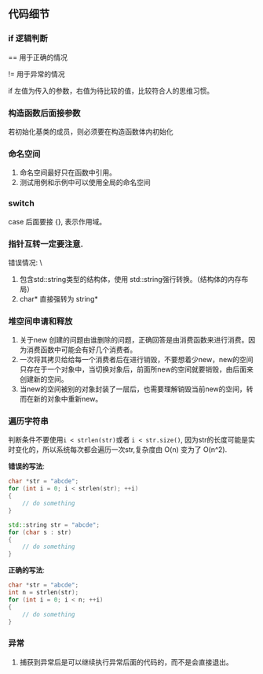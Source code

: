 ## 代码细节

### if 逻辑判断

== 用于正确的情况

!= 用于异常的情况

if 左值为传入的参数，右值为待比较的值，比较符合人的思维习惯。

### 构造函数后面接参数

若初始化基类的成员，则必须要在构造函数体内初始化

### 命名空间
1. 命名空间最好只在函数中引用。
2. 测试用例和示例中可以使用全局的命名空间

### switch

case 后面要接 {}, 表示作用域。

### 指针互转一定要注意.
错误情况: \
1. 包含std::string类型的结构体，使用 std::string强行转换。（结构体的内存布局）
2. char* 直接强转为 string*

### 堆空间申请和释放
1. 关于new 创建的问题由谁删除的问题，正确回答是由消费函数来进行消费。因为消费函数中可能会有好几个消费者。
2. 一次将其拷贝给给每一个消费者后在进行销毁，不要想着少new，new的空间只存在于一个对象中，当切换对象后，前面所new的空间就要销毁，由后面来创建新的空间。
3. 当new的空间被别的对象封装了一层后，也需要理解销毁当前new的空间，转而在新的对象中重新new。

### 遍历字符串
判断条件不要使用`i < strlen(str)`或者 `i < str.size()`, 因为str的长度可能是实时变化的，所以系统每次都会遍历一次str,复杂度由 O(n) 变为了 O(n^2).

**错误的写法**: 
```c
char *str = "abcde";
for (int i = 0; i < strlen(str); ++i)
{
    // do something
}
```

```c++
std::string str = "abcde";
for (char s : str)
{
    // do something
}
```

**正确的写法**:
```c++
char *str = "abcde";
int n = strlen(str);
for (int i = 0; i < n; ++i)
{
    // do something
}
```

### 异常
1. 捕获到异常后是可以继续执行异常后面的代码的，而不是会直接退出。